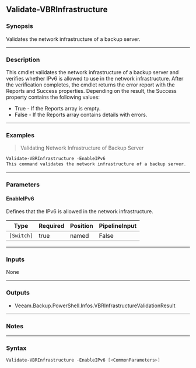 Validate-VBRInfrastructure
--------------------------

### Synopsis
Validates the network infrastructure of a backup server.

---

### Description

This cmdlet validates the network infrastructure of a backup server and verifies whether IPv6 is allowed to use in the network infrastructure. After the verification completes, the cmdlet returns the error report with the Reports and Success properties. Depending on the result, the Success property contains the following values:
- True - If the Reports array is empty.
- False - If the Reports array contains details with errors.

---

### Examples
> Validating Network Infrastructure of Backup Server

```PowerShell
Validate-VBRInfrastructure -EnableIPv6
This command validates the network infrastructure of a backup server.
```

---

### Parameters
#### **EnableIPv6**
Defines that the IPv6 is allowed in the network infrastructure.

|Type      |Required|Position|PipelineInput|
|----------|--------|--------|-------------|
|`[Switch]`|true    |named   |False        |

---

### Inputs
None

---

### Outputs
* Veeam.Backup.PowerShell.Infos.VBRInfrastructureValidationResult

---

### Notes

---

### Syntax
```PowerShell
Validate-VBRInfrastructure -EnableIPv6 [<CommonParameters>]
```
